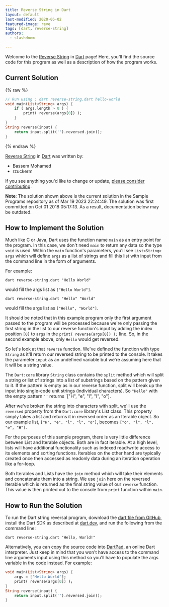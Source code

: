 ```yaml
---
title: Reverse String in Dart
layout: default
last-modified: 2020-05-02
featured-image: reve
tags: [dart, reverse-string]
authors:
  - slashdoom

---
```


Welcome to the [Reverse String](https://sampleprograms.io/projects/reverse-string) in [Dart](https://sampleprograms.io/languages/dart) page! Here, you'll find the source code for this program as well as a description of how the program works.

## Current Solution

{% raw %}

```dart
// Run using : dart reverse-string.dart hello-world
void main(List<String> args) {
    if ( args.length > 0 ) {
        print( reverse(args[0]) );
    }
}
String reverse(input) {
    return input.split('').reversed.join();
}
```

{% endraw %}

[Reverse String](https://sampleprograms.io/projects/reverse-string) in [Dart](https://sampleprograms.io/languages/dart) was written by:

- Bassem Mohamed
- rzuckerm

If you see anything you'd like to change or update, [please consider contributing](https://github.com/TheRenegadeCoder/sample-programs).

**Note**: The solution shown above is the current solution in the Sample Programs repository as of Mar 19 2023 22:24:49. The solution was first committed on Oct 01 2018 05:17:13. As a result, documentation below may be outdated.

## How to Implement the Solution

Much like C or Java, Dart uses the function name `main` as an entry point for the program. In this case, we don't need `main` to return any data so the type `void` is used. Within the `main` function's parameters, you'll see `List<String> args` which will define `args` as a list of strings and fill this list with input from the command line in the form of arguments.

For example:

```
dart reverse-string.dart "Hello World"
```

would fill the args list as `["Hello World"]`.

```
dart reverse-string.dart "Hello" "World"
```

would fill the args list as `["Hello", "World"]`.

It should be noted that in this example program only the first argument passed to the program will be processed because we're only passing the first string in the list to our reverse function's input by adding the index position `[0]` to `args` in the `print( reverse(args[0]) );` line. So, in the second example above, only `Hello` would get reversed.

So let's look at that `reverse` function. We've defined the function with type `String` as it'll return our reversed string to be printed to the console. It takes the parameter `input` as an undefined variable but we're assuming here that it will be a string value.

The `Dart:core` library `String` class contains the `split` method which will split a string or list of strings into a list of substrings based on the pattern given to it. If the pattern is empty as in our reverse function, split will break up the input into single-code unit strings (individual characters). So `"Hello"` with the empty pattern `''` returns `["H", "e", "l", "l", "o"].

After we've broken the string into characters with split, we'll use the `reversed` property from the `Dart:core` library's List class. This property simply takes a list and returns it in reversed order as an Iterable object. So our example list, `["H", "e", "l", "l", "o"]`, becomes `["o", "l", "l", "e", "H"]`.

For the purposes of this sample program, there is very little difference between List and Iterable objects. Both are in fact iterable. At a high level, lists will have additional functionality such as indexed read/write access to its elements and sorting functions. Iterables on the other hand are typically created once then accessed as readonly data during an iteration operation like a for-loop.

Both Iterables and Lists have the `join` method which will take their elements and concatenate them into a string. We use `join` here on the reversed Iterable which is returned as the final string value of our `reverse` function. This value is then printed out to the console from `print` function within `main`.


## How to Run the Solution

To run the Dart string reversal program, download the [dart file from GitHub](https://github.com/TheRenegadeCoder/sample-programs/blob/main/archive/d/dart/reverse-string.dart), install the Dart SDK as described at [dart.dev](https://dart.dev/get-dart), and run the following from the command line:

```console
dart reverse-string.dart "Hello, World!"
```

Alternatively, you can copy the source code into [DartPad](https://dartpad.dartlang.org/), an online Dart interpreter. Just keep in mind that you won't have access to the command line arguments input using this method so you'll have to populate the args variable in the code instead. For example:

```dart
void main(List<String> args) {
    args = ['Hello World'];
    print( reverse(args[0]) );
}
String reverse(input) {
    return input.split('').reversed.join();
}
```
